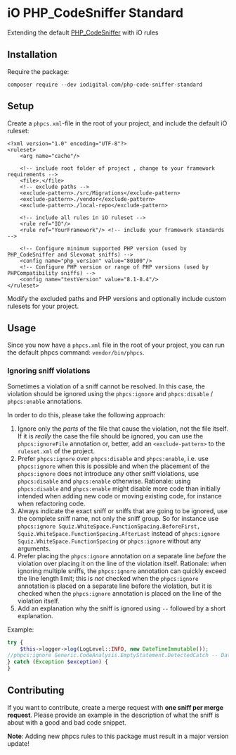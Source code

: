 # iO PHP_CodeSniffer Standard

Extending the default [PHP_CodeSniffer](https://github.com/squizlabs/PHP_CodeSniffer) with iO rules


## Installation

Require the package:

```
composer require --dev iodigital-com/php-code-sniffer-standard
```


## Setup
Create a `phpcs.xml`-file in the root of your project, and include the default iO ruleset:

```
<?xml version="1.0" encoding="UTF-8"?>
<ruleset>
    <arg name="cache"/>

    <!-- include root folder of project , change to your framework requirements -->
    <file>.</file>
    <!-- exclude paths -->
    <exclude-pattern>./src/Migrations</exclude-pattern>
    <exclude-pattern>./vendor</exclude-pattern>
    <exclude-pattern>./local-repo</exclude-pattern>

    <!-- include all rules in iO ruleset -->
    <rule ref="IO"/>
    <rule ref="YourFramework"/> <!-- include your framework standards -->
    
    <!-- Configure minimum supported PHP version (used by PHP_CodeSniffer and Slevomat sniffs) -->
    <config name="php_version" value="80100"/>
    <!-- Configure PHP version or range of PHP versions (used by PHPCompatibility sniffs) -->
    <config name="testVersion" value="8.1-8.4"/>
</ruleset>
```

Modify the excluded paths and PHP versions and optionally include custom rulesets for your project.


## Usage

Since you now have a `phpcs.xml` file in the root of your project, you can run the default phpcs command: `vendor/bin/phpcs`.

### Ignoring sniff violations

Sometimes a violation of a sniff cannot be resolved. In this case, the violation should be ignored using the `phpcs:ignore` and `phpcs:disable` / `phpcs:enable` annotations.

In order to do this, please take the following approach:
1. Ignore only the *parts* of the file that cause the violation, not the file itself. If it is *really* the case the file should be ignored, you can use the `phpcs:ignoreFile` annotation or, better, add an `<exclude-pattern>` to the `ruleset.xml` of the project.
2. Prefer `phpcs:ignore` over `phpcs:disable` and `phpcs:enable`, i.e. use `phpcs:ignore` when this is possible and when the placement of the `phpcs:ignore` does not introduce any other sniff violations, use `phpcs:disable` and `phpcs:enable` otherwise. Rationale: using `phpcs:disable` and `phpcs:enable` might disable more code than initially intended when adding new code or moving existing code, for instance when refactoring code.
3. Always indicate the exact sniff or sniffs that are going to be ignored, use the complete sniff name, not only the sniff group. So for instance use `phpcs:ignore Squiz.WhiteSpace.FunctionSpacing.BeforeFirst, Squiz.WhiteSpace.FunctionSpacing.AfterLast` instead of `phpcs:ignore Squiz.WhiteSpace.FunctionSpacing` or `phpcs:ignore` without any arguments.
4. Prefer placing the `phpcs:ignore` annotation on a separate line *before* the violation over placing it on the line of the violation itself. Rationale: when ignoring multiple sniffs, the `phpcs:ignore` annotation can quickly exceed the line length limit; this is *not* checked when the `phpcs:ignore` annotation is placed on a separate line before the violation, but it is checked when the `phpcs:ignore` annotation is placed on the line of the violation itself.
5. Add an explanation why the sniff is ignored using `--` followed by a short explanation.

Example:

```php
try {
    $this->logger->log(LogLevel::INFO, new DateTimeImmutable());
//phpcs:ignore Generic.CodeAnalysis.EmptyStatement.DetectedCatch -- DateTimeImmutable creation cannot fail in this case
} catch (Exception $exception) {
}
```

## Contributing

If you want to contribute, create a merge request with **one sniff per merge request**. Please provide
an example in the description of what the sniff is about with a good and bad code snippet.

**Note**: Adding new phpcs rules to this package must result in a major version update!